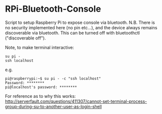 # RPi-Bluetooth-Console

Script to setup Raspberry Pi to expose console via bluetooth.
N.B. There is no security implemented here (no pin etc...),
and the device always remains discoverable via bluetooth.
This can be turned off with bluetoothctl ("discoverable off").

Note, to make terminal interactive:
```
su pi -
ssh localhost
```
e.g.
```
pi@raspberrypi:~$ su pi - -c "ssh localhost"
Password: ********
pi@localhost's password: ********
```

For reference as to why this works:
http://serverfault.com/questions/411307/cannot-set-terminal-process-group-during-su-to-another-user-as-login-shell
